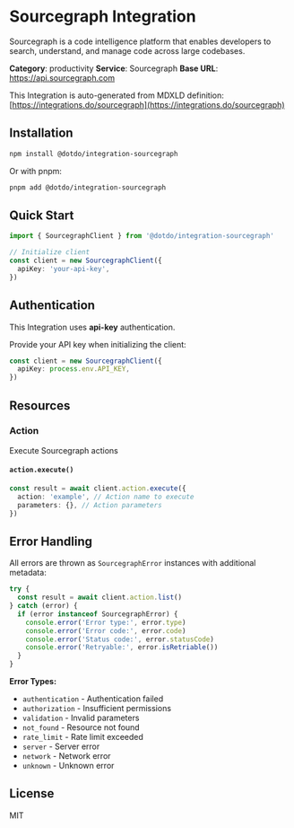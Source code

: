# Sourcegraph Integration

Sourcegraph is a code intelligence platform that enables developers to search, understand, and manage code across large codebases.

**Category**: productivity
**Service**: Sourcegraph
**Base URL**: https://api.sourcegraph.com

This Integration is auto-generated from MDXLD definition: [https://integrations.do/sourcegraph](https://integrations.do/sourcegraph)

## Installation

```bash
npm install @dotdo/integration-sourcegraph
```

Or with pnpm:

```bash
pnpm add @dotdo/integration-sourcegraph
```

## Quick Start

```typescript
import { SourcegraphClient } from '@dotdo/integration-sourcegraph'

// Initialize client
const client = new SourcegraphClient({
  apiKey: 'your-api-key',
})
```

## Authentication

This Integration uses **api-key** authentication.

Provide your API key when initializing the client:

```typescript
const client = new SourcegraphClient({
  apiKey: process.env.API_KEY,
})
```

## Resources

### Action

Execute Sourcegraph actions

#### `action.execute()`

```typescript
const result = await client.action.execute({
  action: 'example', // Action name to execute
  parameters: {}, // Action parameters
})
```

## Error Handling

All errors are thrown as `SourcegraphError` instances with additional metadata:

```typescript
try {
  const result = await client.action.list()
} catch (error) {
  if (error instanceof SourcegraphError) {
    console.error('Error type:', error.type)
    console.error('Error code:', error.code)
    console.error('Status code:', error.statusCode)
    console.error('Retryable:', error.isRetriable())
  }
}
```

**Error Types:**

- `authentication` - Authentication failed
- `authorization` - Insufficient permissions
- `validation` - Invalid parameters
- `not_found` - Resource not found
- `rate_limit` - Rate limit exceeded
- `server` - Server error
- `network` - Network error
- `unknown` - Unknown error

## License

MIT
